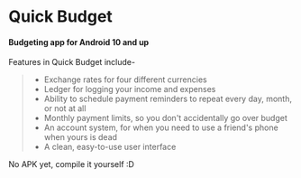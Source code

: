 # Quick Budget

#### Budgeting app for Android 10 and up
Features in Quick Budget include-
> - Exchange rates for four different currencies
> - Ledger for logging your income and expenses
> - Ability to schedule payment reminders to repeat every day, month, or not at all
> - Monthly payment limits, so you don't accidentally go over budget
> - An account system, for when you need to use a friend's phone when yours is dead
> - A clean, easy-to-use user interface

No APK yet, compile it yourself :D
